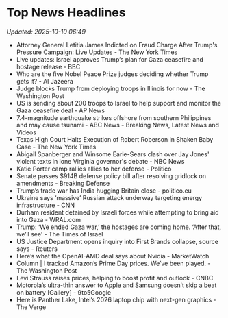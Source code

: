 # Top News Headlines

_Updated: 2025-10-10 06:49_

- Attorney General Letitia James Indicted on Fraud Charge After Trump's Pressure Campaign: Live Updates - The New York Times
- Live updates: Israel approves Trump’s plan for Gaza ceasefire and hostage release - BBC
- Who are the five Nobel Peace Prize judges deciding whether Trump gets it? - Al Jazeera
- Judge blocks Trump from deploying troops in Illinois for now - The Washington Post
- US is sending about 200 troops to Israel to help support and monitor the Gaza ceasefire deal - AP News
- 7.4-magnitude earthquake strikes offshore from southern Philippines and may cause tsunami - ABC News - Breaking News, Latest News and Videos
- Texas High Court Halts Execution of Robert Roberson in Shaken Baby Case - The New York Times
- Abigail Spanberger and Winsome Earle-Sears clash over Jay Jones' violent texts in lone Virginia governor's debate - NBC News
- Katie Porter camp rallies allies to her defense - Politico
- Senate passes $914B defense policy bill after resolving gridlock on amendments - Breaking Defense
- Trump’s trade war has India hugging Britain close - politico.eu
- Ukraine says ‘massive’ Russian attack underway targeting energy infrastructure - CNN
- Durham resident detained by Israeli forces while attempting to bring aid into Gaza - WRAL.com
- Trump: ‘We ended Gaza war,’ the hostages are coming home. ‘After that, we’ll see’ - The Times of Israel
- US Justice Department opens inquiry into First Brands collapse, source says - Reuters
- Here’s what the OpenAI-AMD deal says about Nvidia - MarketWatch
- Column | I tracked Amazon’s Prime Day prices. We’ve been played. - The Washington Post
- Levi Strauss raises prices, helping to boost profit and outlook - CNBC
- Motorola’s ultra-thin answer to Apple and Samsung doesn’t skip a beat on battery [Gallery] - 9to5Google
- Here is Panther Lake, Intel’s 2026 laptop chip with next-gen graphics - The Verge